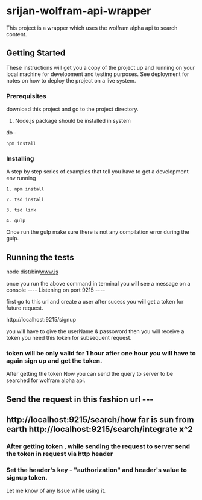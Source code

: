 # srijan-wolfram-api-wrapper

This project is a wrapper which uses the wolfram alpha api to search content.

## Getting Started

These instructions will get you a copy of the project up and running on your local machine for development and testing purposes. See deployment for notes on how to deploy the project on a live system.

### Prerequisites

download this project and go to the project directory.

1. Node.js package should be installed in system

do - 
```
npm install
```

### Installing

A step by step series of examples that tell you have to get a development env running


```
1. npm install
```
```
2. tsd install
```
```
3. tsd link
```
```
4. gulp
```
Once run the gulp make sure there is not any compilation error during the gulp.

## Running the tests

node dist\bin\www.js

once you run the above command in terminal you will see a message on a console ---- Listening on port 9215 ----

first go to this url and create a user after sucess you will get a token for future request.

http://localhost:9215/signup 

you will have to give the userName & passoword then you will receive a token you need this token 
for subsequent request.

### token will be only valid for 1 hour after one hour you will have to again sign up and get the token.


After getting the token Now you can send the query to server to be searched for wolfram alpha api.

Send the request in this fashion url --- 
--------------------------------------------------------------
http://localhost:9215/search/how far is sun from earth
http://localhost:9215/search/integrate x^2
--------------------------------------------------------------


### After getting token , while sending the request to server send the token in request via http header
### Set the header's key - "authorization" and header's value to signup token.


Let me know of any Issue while using it.



